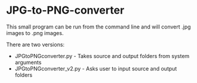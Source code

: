 # JPG-to-PNG-converter

This small program can be run from the command line and will convert .jpg images to .png images.

There are two versions:
* JPGtoPNGconverter.py - Takes source and output folders from system arguments
* JPGtoPNGconverter_v2.py - Asks user to input source and output folders
